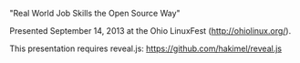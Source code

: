 "Real World Job Skills the Open Source Way"

Presented September 14, 2013 at the Ohio LinuxFest (http://ohiolinux.org/).

This presentation requires reveal.js: https://github.com/hakimel/reveal.js
